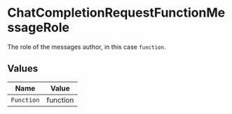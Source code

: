 # ChatCompletionRequestFunctionMessageRole

The role of the messages author, in this case `function`.


## Values

| Name       | Value      |
| ---------- | ---------- |
| `Function` | function   |